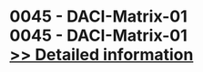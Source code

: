 # 0045 - DACI-Matrix-01<br />0045 - DACI-Matrix-01<br />[>> Detailed information](https://secure.shareit.com/shareit/product.html?productid=300912516&affiliateid=200057808)